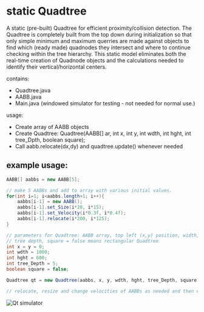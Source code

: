 # static Quadtree

A static (pre-built) Quadtree for efficient proximity/collision detection. The Quadtree is completely built from the top down during initialization so that only simple minimum and maximum querries are made against objects to find which (ready made) quadnodes they intersect and where to continue checking within the tree hierarchy. This static model eliminates both the real-time creation of Quadnode objects and the calculations needed to identify their vertical/horizontal centers. 

contains: 
- Quadtree.java
- AABB.java
- Main.java (windowed simulator for testing - not needed for normal use.)

usage:
- Create array of AABB objects
- Create Quadtree: Quadtree(AABB[] ar, int x, int y, int wdth, int hght, int tree_Dpth, boolean square);
- Call aabb.relocate(dx,dy) and quadtree.update() whenever needed

## example usage:
```java
AABB[] aabbs = new AABB[5];

// make 5 AABBs and add to array with various initial values.
for(int i=1; i<aabbs.length+1; i++){
    aabbs[i-1] = new AABB();
    aabbs[i-1].set_Size(i*20, i*15);
    aabbs[i-1].set_Velocity(i*0.3f, i*0.4f);
    aabbs[i-1].relocate(i*200, i*125);
}

// parameters for Quadtree: AABB array, top left (x,y) position, width, height,
// tree depth, square = false means rectangular Quadtree
int x = y = 0;
int wdth = 1000;
int hght = 600;
int tree_Depth = 5;
boolean square = false;

Quadtree qt = new Quadtree(aabbs, x, y, wdth, hght, tree_Depth, square);

// relocate, resize and change velocities of AABBs as needed and then call qt.update();
```
![Qt simulator](https://github.com/The-AJF/Quadtree-static/blob/master/qt.png)
